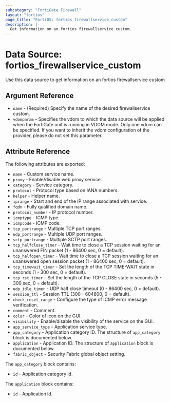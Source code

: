 ```yaml
---
subcategory: "FortiGate Firewall"
layout: "fortios"
page_title: "FortiOS: fortios_firewallservice_custom"
description: |-
  Get information on an fortios firewallservice custom.
---
```


# Data Source: fortios_firewallservice_custom
Use this data source to get information on an fortios firewallservice custom

## Argument Reference

* `name` - (Required) Specify the name of the desired firewallservice custom.
* `vdomparam` - Specifies the vdom to which the data source will be applied when the FortiGate unit is running in VDOM mode. Only one vdom can be specified. If you want to inherit the vdom configuration of the provider, please do not set this parameter.


## Attribute Reference

The following attributes are exported:

* `name` - Custom service name.
* `proxy` - Enable/disable web proxy service.
* `category` - Service category.
* `protocol` - Protocol type based on IANA numbers.
* `helper` - Helper name.
* `iprange` - Start and end of the IP range associated with service.
* `fqdn` - Fully qualified domain name.
* `protocol_number` - IP protocol number.
* `icmptype` - ICMP type.
* `icmpcode` - ICMP code.
* `tcp_portrange` - Multiple TCP port ranges.
* `udp_portrange` - Multiple UDP port ranges.
* `sctp_portrange` - Multiple SCTP port ranges.
* `tcp_halfclose_timer` - Wait time to close a TCP session waiting for an unanswered FIN packet (1 - 86400 sec, 0 = default).
* `tcp_halfopen_timer` - Wait time to close a TCP session waiting for an unanswered open session packet (1 - 86400 sec, 0 = default).
* `tcp_timewait_timer` - Set the length of the TCP TIME-WAIT state in seconds (1 - 300 sec, 0 = default).
* `tcp_rst_timer` - Set the length of the TCP CLOSE state in seconds (5 - 300 sec, 0 = default).
* `udp_idle_timer` - UDP half close timeout (0 - 86400 sec, 0 = default).
* `session_ttl` - Session TTL (300 - 604800, 0 = default).
* `check_reset_range` - Configure the type of ICMP error message verification.
* `comment` - Comment.
* `color` - Color of icon on the GUI.
* `visibility` - Enable/disable the visibility of the service on the GUI.
* `app_service_type` - Application service type.
* `app_category` - Application category ID. The structure of `app_category` block is documented below.
* `application` - Application ID. The structure of `application` block is documented below.
* `fabric_object` - Security Fabric global object setting.

The `app_category` block contains:

* `id` - Application category id.

The `application` block contains:

* `id` - Application id.

